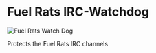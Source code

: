 # Fuel Rats IRC-Watchdog

![Fuel Rats Watch Dog](https://ct.iscute.com/ol/ic/sw/i58/2/4/11/ic_682de60ae9e6034d03e03bad18a74298.jpg)  
   
Protects the Fuel Rats IRC channels
